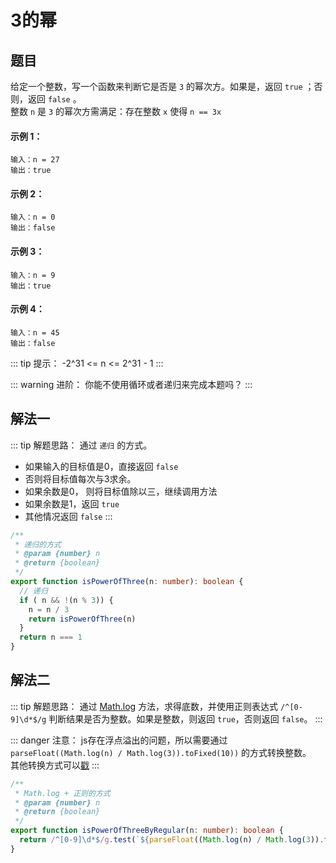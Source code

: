 # 3的幂

## 题目

给定一个整数，写一个函数来判断它是否是 `3` 的幂次方。如果是，返回 `true` ；否则，返回 `false` 。<br>
整数 `n` 是 `3` 的幂次方需满足：存在整数 `x` 使得 `n == 3x`

#### 示例 1：
```
输入：n = 27
输出：true
```

#### 示例 2：
```
输入：n = 0
输出：false
```

#### 示例 3：
```
输入：n = 9
输出：true
```

#### 示例 4：
```
输入：n = 45
输出：false
```

::: tip 提示：
-2^31 <= n <= 2^31 - 1
:::


::: warning 进阶：
你能不使用循环或者递归来完成本题吗？
:::

## 解法一
::: tip 解题思路：
通过 `递归` 的方式。
- 如果输入的目标值是0，直接返回 `false`
- 否则将目标值每次与3求余。
- 如果余数是0， 则将目标值除以三，继续调用方法
- 如果余数是1，返回 `true`
- 其他情况返回 `false`
:::

```ts
/**
 * 递归的方式
 * @param {number} n
 * @return {boolean}
 */
export function isPowerOfThree(n: number): boolean {
  // 递归
  if ( n && !(n % 3)) {
    n = n / 3
    return isPowerOfThree(n)
  }
  return n === 1
}
```

## 解法二
::: tip 解题思路：
通过 [Math.log](https://developer.mozilla.org/zh-CN/docs/Web/JavaScript/Reference/Global_Objects/Math/log#%E4%BE%8B%E5%AD%902_%E4%BD%BF%E7%94%A8math.log%E6%97%B6%E5%9F%BA%E4%BA%8E%E4%B8%8D%E5%90%8C%E7%9A%84%E5%BA%95%E6%95%B0) 方法，求得底数，并使用正则表达式 `/^[0-9]\d*$/g` 判断结果是否为整数。如果是整数，则返回 `true`，否则返回 `false`。 
:::

::: danger 注意：
js存在浮点溢出的问题，所以需要通过 `parseFloat((Math.log(n) / Math.log(3)).toFixed(10))` 的方式转换整数。<br>
其他转换方式可以[戳](https://zhuanlan.zhihu.com/p/191395766)
:::

```ts
/**
 * Math.log + 正则的方式
 * @param {number} n
 * @return {boolean}
 */
export function isPowerOfThreeByRegular(n: number): boolean {
  return /^[0-9]\d*$/g.test(`${parseFloat((Math.log(n) / Math.log(3)).toFixed(10))}`)
}
```
